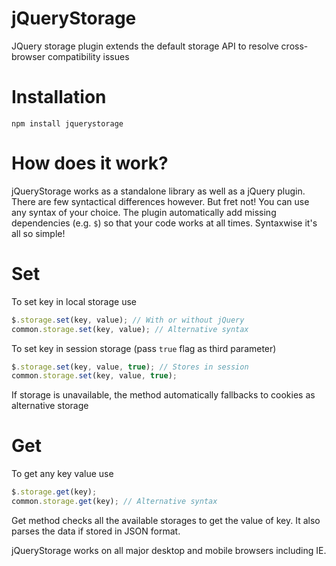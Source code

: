 # jQueryStorage
JQuery storage plugin extends the default storage API to resolve cross-browser compatibility issues

# Installation
```
npm install jquerystorage
```

# How does it work?
jQueryStorage works as a standalone library as well as a jQuery plugin. There are few syntactical differences however. But fret not! You can use any syntax of your choice. The plugin automatically add missing dependencies (e.g. ``$``) so that your code works at all times. Syntaxwise it's all so simple!

# Set
To set key in local storage use
```js
$.storage.set(key, value); // With or without jQuery
common.storage.set(key, value); // Alternative syntax
```
To set key in session storage (pass ``true`` flag as third parameter)
```js
$.storage.set(key, value, true); // Stores in session
common.storage.set(key, value, true);
```
If storage is unavailable, the method automatically fallbacks to cookies as alternative storage


# Get
To get any key value use
```js
$.storage.get(key);
common.storage.get(key); // Alternative syntax
```
Get method checks all the available storages to get the value of key. It also parses the data if stored in JSON format.

jQueryStorage works on all major desktop and mobile browsers including IE.
